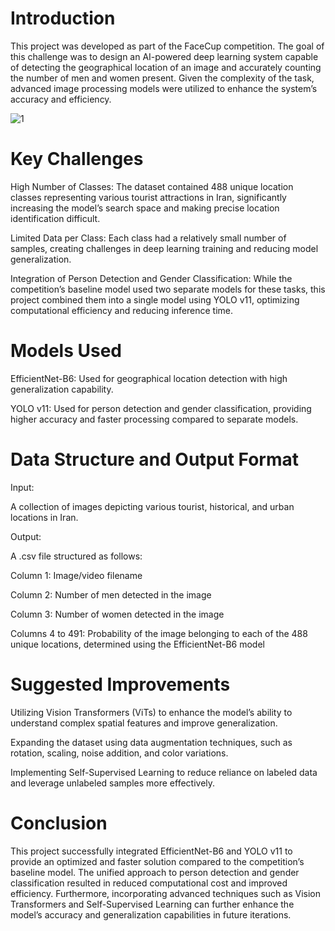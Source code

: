 # Introduction

This project was developed as part of the FaceCup competition. The goal of this challenge was to design an AI-powered deep learning system capable of detecting the geographical location of an image and accurately counting the number of men and women present. Given the complexity of the task, advanced image processing models were utilized to enhance the system’s accuracy and efficiency.

![1](https://github.com/user-attachments/assets/fedafcf7-a6ee-482b-a010-1f6ee86b004e)

# Key Challenges

High Number of Classes: The dataset contained 488 unique location classes representing various tourist attractions in Iran, significantly increasing the model’s search space and making precise location identification difficult.

Limited Data per Class: Each class had a relatively small number of samples, creating challenges in deep learning training and reducing model generalization.

Integration of Person Detection and Gender Classification: While the competition’s baseline model used two separate models for these tasks, this project combined them into a single model using YOLO v11, optimizing computational efficiency and reducing inference time.


# Models Used

EfficientNet-B6: Used for geographical location detection with high generalization capability.

YOLO v11: Used for person detection and gender classification, providing higher accuracy and faster processing compared to separate models.


# Data Structure and Output Format

Input:

A collection of images depicting various tourist, historical, and urban locations in Iran.

Output:

A .csv file structured as follows:

Column 1: Image/video filename

Column 2: Number of men detected in the image

Column 3: Number of women detected in the image

Columns 4 to 491: Probability of the image belonging to each of the 488 unique locations, determined using the EfficientNet-B6 model

# Suggested Improvements

Utilizing Vision Transformers (ViTs) to enhance the model’s ability to understand complex spatial features and improve generalization.

Expanding the dataset using data augmentation techniques, such as rotation, scaling, noise addition, and color variations.

Implementing Self-Supervised Learning to reduce reliance on labeled data and leverage unlabeled samples more effectively.


# Conclusion

This project successfully integrated EfficientNet-B6 and YOLO v11 to provide an optimized and faster solution compared to the competition’s baseline model. The unified approach to person detection and gender classification resulted in reduced computational cost and improved efficiency. Furthermore, incorporating advanced techniques such as Vision Transformers and Self-Supervised Learning can further enhance the model’s accuracy and generalization capabilities in future iterations.
